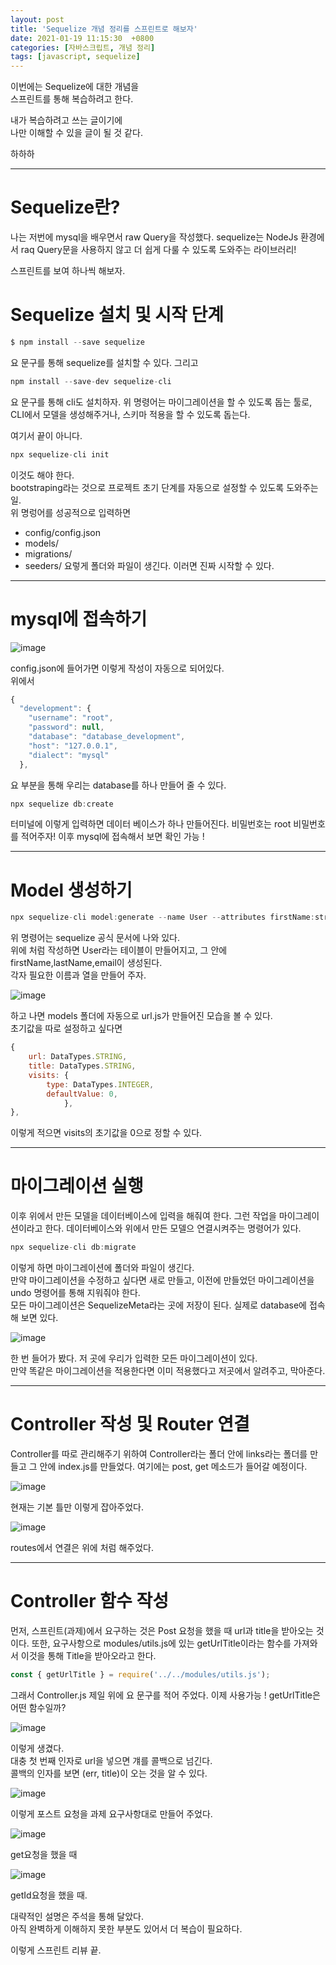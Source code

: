 ```yaml
---
layout: post
title: 'Sequelize 개념 정리를 스프린트로 해보자'
date: 2021-01-19 11:15:30  +0800
categories: [자바스크립트, 개념 정리]
tags: [javascript, sequelize]
---
```


이번에는 Sequelize에 대한 개념을  
스프린트를 통해 복습하려고 한다.

내가 복습하려고 쓰는 글이기에  
나만 이해할 수 있을 글이 될 것 같다.

하하하

---

# **Sequelize란?**

나는 저번에 mysql을 배우면서 raw Query을 작성했다.
sequelize는 NodeJs 환경에서 raq Query문을 사용하지 않고 더 쉽게 다룰 수 있도록 도와주는 라이브러리!

스프린트를 보여 하나씩 해보자.

# **Sequelize 설치 및 시작 단계**

```js
$ npm install --save sequelize
```

요 문구를 통해 sequelize를 설치할 수 있다.
그리고

```js
npm install --save-dev sequelize-cli
```

요 문구를 통해 cli도 설치하자.
위 명령어는 마이그레이션을 할 수 있도록 돕는 툴로, CLI에서 모델을 생성해주거나, 스키마 적용을 할 수 있도록 돕는다.

여기서 끝이 아니다.

```js
npx sequelize-cli init
```

이것도 해야 한다.  
bootstraping라는 것으로 프로젝트 초기 단계를 자동으로 설정할 수 있도록 도와주는 일.  
위 명렁어를 성공적으로 입력하면

- config/config.json
- models/
- migrations/
- seeders/
  요렇게 폴더와 파일이 생긴다. 이러면 진짜 시작할 수 있다.

---

# **mysql에 접속하기**

![image](/assets/img/sample/seq1.png)

config.json에 들어가면 이렇게 작성이 자동으로 되어있다.  
위에서

```js
{
  "development": {
    "username": "root",
    "password": null,
    "database": "database_development",
    "host": "127.0.0.1",
    "dialect": "mysql"
  },
```

요 부분을 통해 우리는 database를 하나 만들어 줄 수 있다.

```js
npx sequelize db:create
```

터미널에 이렇게 입력하면 데이터 베이스가 하나 만들어진다. 비밀번호는 root 비밀번호를 적어주자!
이후 mysql에 접속해서 보면 확인 가능 !

---

# **Model 생성하기**

```js
npx sequelize-cli model:generate --name User --attributes firstName:string,lastName:string,email:string
```

위 명령어는 sequelize 공식 문서에 나와 있다.  
위에 처럼 작성하면 User라는 테이블이 만들어지고, 그 안에 firstName,lastName,email이 생성된다.  
각자 필요한 이름과 열을 만들어 주자.

![image](/assets/img/sample/seq2.png)

하고 나면 models 폴더에 자동으로 url.js가 만들어진 모습을 볼 수 있다.  
초기값을 따로 설정하고 싶다면

```js
{
	url: DataTypes.STRING,
	title: DataTypes.STRING,
	visits: {
	    type: DataTypes.INTEGER,
	    defaultValue: 0,
			},
},
```

이렇게 적으면 visits의 초기값을 0으로 정할 수 있다.

---

# **마이그레이션 실행**

이후 위에서 만든 모델을 데이터베이스에 입력을 해줘여 한다. 그런 작업을 마이그레이션이라고 한다.
데이터베이스와 위에서 만든 모델으 연결시켜주는 명령어가 있다.

```js
npx sequelize-cli db:migrate
```

이렇게 하면 마이그레이션에 폴더와 파일이 생긴다.  
만약 마이그레이션을 수정하고 싶다면 새로 만들고, 이전에 만들었던 마이그레이션을 undo 명령어를 통해 지워줘야 한다.  
모든 마이그레이션은 SequelizeMeta라는 곳에 저장이 된다. 실제로 database에 접속해 보면 있다.

![image](/assets/img/sample/seq3.png)

한 번 들어가 봤다.
저 곳에 우리가 입력한 모든 마이그레이션이 있다.  
만약 똑같은 마이그레이션을 적용한다면 이미 적용했다고 저곳에서 알려주고, 막아준다.

---

# **Controller 작성 및 Router 연결**

Controller를 따로 관리해주기 위하여 Controller라는 폴더 안에 links라는 폴더를 만들고 그 안에 index.js를 만들었다.
여기에는 post, get 메소드가 들어갈 예정이다.

![image](/assets/img/sample/seq4.png)

현재는 기본 틀만 이렇게 잡아주었다.

![image](/assets/img/sample/seq5.png)

routes에서 연결은 위에 처럼 해주었다.

---

# **Controller 함수 작성**

먼저, 스프린트(과제)에서 요구하는 것은 Post 요청을 했을 때 url과 title을 받아오는 것이다.
또한, 요구사항으로 modules/utils.js에 있는 getUrlTitle이라는 함수를 가져와서 이것을 통해 Title을 받아오라고 한다.

```js
const { getUrlTitle } = require('../../modules/utils.js');
```

그래서 Controller.js 제일 위에 요 문구를 적어 주었다. 이제 사용가능 !
getUrlTitle은 어떤 함수일까?

![image](/assets/img/sample/seq6.png)

이렇게 생겼다.  
대충 첫 번째 인자로 url을 넣으면 걔를 콜백으로 넘긴다.  
콜백의 인자를 보면 (err, title)이 오는 것을 알 수 있다.

![image](/assets/img/sample/seq7.png)

이렇게 포스트 요청을 과제 요구사항대로 만들어 주었다.

![image](/assets/img/sample/seq8.png)

get요청을 했을 때

![image](/assets/img/sample/seq9.png)

getId요청을 했을 때.

대략적인 설명은 주석을 통해 달았다.  
아직 완벽하게 이해하지 못한 부분도 있어서 더 복습이 필요하다.

이렇게 스프린트 리뷰 끝.
